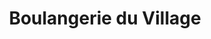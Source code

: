 ---
title: "Boulangerie du Village"
url: /mont-saint-aignan/boulangerie-du-village/
shop: boulangerie
---